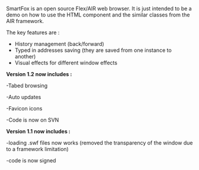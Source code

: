 SmartFox is an open source Flex/AIR web browser. It is just intended to be a demo on how to use the HTML component and the similar classes from the AIR framework.

The key features are :

  * History management (back/forward)
  * Typed in addresses saving (they are saved from one instance to another)
  * Visual effects for different window effects

**Version 1.2 now includes :**

-Tabed browsing

-Auto updates

-Favicon icons

-Code is now on SVN

**Version 1.1 now includes :**

-loading .swf files now works (removed the transparency of the window due to a framework limitation)

-code is now signed